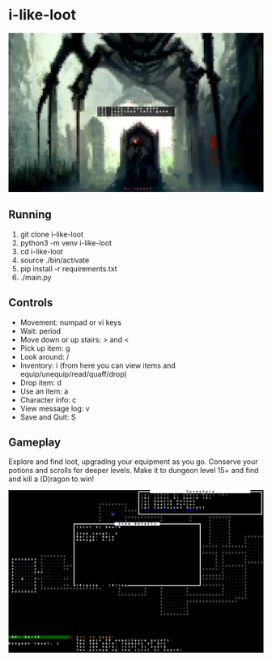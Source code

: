 # i-like-loot

![Main Menu](images/screenshots/main_menu.png?raw=true "Main Menu")

## Running

1. git clone i-like-loot
1. python3 -m venv i-like-loot
1. cd i-like-loot
1. source ./bin/activate
1. pip install -r requirements.txt
1. ./main.py

## Controls

* Movement: numpad or vi keys
* Wait: period
* Move down or up stairs: > and <
* Pick up item: g
* Look around: /
* Inventory: i (from here you can view items and equip/unequip/read/quaff/drop)
* Drop item: d
* Use an item: a
* Character info: c
* View message log: v
* Save and Quit: S

## Gameplay

Explore and find loot, upgrading your equipment as you go. Conserve your potions and scrolls for deeper levels. Make it to dungeon level 15+ and find and kill a (D)ragon to win!

![Dungeon](images/screenshots/dungeon.png?raw=true "Dungeon")
